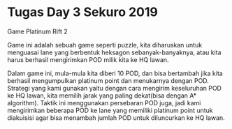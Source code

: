 # Tugas Day 3 Sekuro 2019

Game Platinum Rift 2

Game ini adalah sebuah game seperti puzzle, kita diharuskan untuk menguasai lane yang berbentuk heksagon sebanyak-banyaknya, atau kita harus berhasil mengirimkan POD milik kita ke HQ lawan.

Dalam game ini, mula-mula kita diberi 10 POD, dan bisa bertambah jika kita berhasil mengumpulkan platinum point dan menukarnya dengan POD. Strategi yang kami gunakan yaitu dengan cara mengirim keseluruhan POD ke HQ lawan, kita memilih jarak yang paling dekat(bisa dengan A* algorithm). Taktik ini menggunakan persebaran POD juga, jadi kami mengirimkan beberapa POD ke lane yang memiliki platinum point untuk diakuisisi agar bisa menambah jumlah POD untuk diluncurkan ke HQ lawan.
